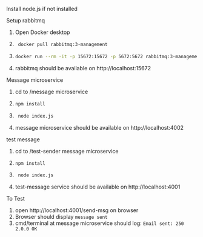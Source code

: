 Install node.js if not installed

Setup rabbitmq
1. Open Docker desktop
2. ```sh
    docker pull rabbitmq:3-management
    ```
3. ```sh
   docker run --rm -it -p 15672:15672 -p 5672:5672 rabbitmq:3-management
   ```
4. rabbitmq should be available on http://localhost:15672

Message microservice
1. cd to /message microservice
2. ```sh
   npm install
   ```

3. ```sh
    node index.js
    ```
4. message microservice should be available on http://localhost:4002

test message 
1. cd to /test-sender message microservice
2. ```sh
   npm install
   ```

3. ```sh
    node index.js
    ```
4. test-message service should be available on http://localhost:4001

To Test
1. open http://localhost:4001/send-msg on browser
2. Browser should display `message sent`
3. cmd/terminal at message microservice should log: `Email sent: 250 2.0.0 OK`